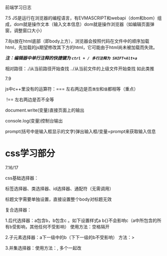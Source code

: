 

前端学习日志

7.5 JS是运行在浏览器的编程语言，有EVMASCRIPT和webapi（dom和bom）组成，dom就是操作文本（输入文本信息）dom就是操作浏览器（如编辑页面弹窗，调整窗口大小）

7.8js放在html底部（即body上方），浏览器会按照代码在文件中的顺序加载html，先加载的js期望修改其下方的html，它可能由于html尚未被加载而失效。

***注：编辑器中单行注释的快捷键为 `ctrl + / 多行注释为 SHIFT+Alt+a`***

相对路径：./从当前路径开始查找   ../从当前文件的上级文件开始查找 如此类推

7.9

js中c++里没有的运算符：===  左右两边是否`类型`和`值`都相等（重点）

​					!==  左右两边是否不全等

document.write(变量)直接页面上的输出

console.log(变量)控制台输出

prompt(括号中是输入框显示的文字)弹出输入框/变量=prompt来获取输入信息

# **css学习部分**

7.16/17

css基础选择器：

标签选择器、类选择器、id选择器、通配符（无需调用）

标题文字需要单独设置，直接设置整个body对标题无效

复合选择器：

1.后代选择器：a包含b，b包含c 。如下设置样式a b{}不会影响c（a中所包含的所有b受影响，其他任何不受影响） 使用方法：空格隔开

2.子元素选择器：a下一级中的b（下下一级的b不受影响） 方法：>

3.并集选择器：使用方法：,       	多个一起改



